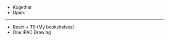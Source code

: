 - Kogether
- Upick
------------------------------------------------------------------------------------------------------
- React + TS (My bookshelves)
- One IPAD Drawing
